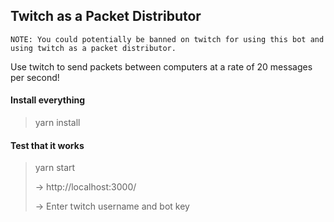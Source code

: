## Twitch as a Packet Distributor

    NOTE: You could potentially be banned on twitch for using this bot and using twitch as a packet distributor.

Use twitch to send packets between computers at a rate of 20 messages per second!

#### Install everything
 > yarn install

#### Test that it works
 > yarn start
 >
 > -> http://localhost:3000/
 >
 > -> Enter twitch username and bot key
